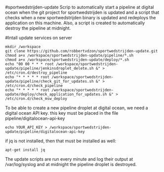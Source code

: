 #sportwedstrijden-update
Scrip to automatically start a pipeline at digital ocean when the git project for sportwedstrijden is updated and a script that checks when a new sportwedstrijden binary is updated and redeploys the application on this machine.
Also, a script is created to automatically destroy the pipeline at midnight.

#Intall update services on server
```
mkdir /workspace
git clone https://github.com/robbertvdzon/sportwedstrijden-update.git
chmod a+x /workspace/sportwedstrijden-update/pipeline/*.sh
chmod a+x /workspace/sportwedstrijden-update/deploy/*.sh
echo "00 00 * * * root /workspace/sportwedstrijden-update/pipeline/jenkinsdroplet_delete.sh &" > /etc/cron.d/destroy_pipeline
echo "* * * * * root /workspace/sportwedstrijden-update/pipeline/check_git_for_updates.sh &" > /etc/cron.d/check_pipeline
echo "* * * * * root /workspace/sportwedstrijden-update/deploy/check_application_for_updates.sh &" > /etc/cron.d/check_msw_deploy
```

To be able to create a new pipeline droplet at digital ocean, we need a digital ocean API key.
this key must be placed in the file pipeline/digitalocean-api-key
```
echo YOUR_API_KEY > /workspace/sportwedstrijden-update/pipeline/digitalocean-api-key
```

if jq is not installed, then that must be installed as well:
```
apt-get install jq
```

The update scripts are run every minute and log their output at /var/log/syslog and at midnight the pipeline droplet is destroyed.
